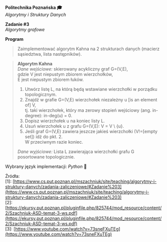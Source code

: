 **Politechnika Poznańska 🎓** \
*Algorytmy i Struktury Danych*

**Zadanie #3** \
*Algorytmy grafowe*

**Program**
> Zaimplementować algorytm Kahna na 2 strukturach danych (macierz sąsiedztwa, lista następników).

> **Algorytm Kahna** \
> *Dane wejściowe:* skierowany acykliczny graf G=(V,E), \
> gdzie V jest niepustym zbiorem wierzchołków, \
> E jest niepustym zbiorem łuków.
> 
> 1. Utwórz listę L, na którą będą wstawiane wierzchołki w porządku topologicznym.
> 2. Znajdź w grafie G=(V,E) wierzchołek niezależny u [is an element of] V, \
> tj. taki wierzchołek, który ma zerowy stopień wejściowy (ang. in-degree): in-deg(u) = 0.
> 3. Dopisz wierzchołek u na koniec listy L.
> 4. Usuń wierzchołek u z grafu G=(V,E): V = V \ {u}.
> 5. Jeśli graf G=(V,E) zawiera jeszcze jakieś wierzchołki (V!=[empty set]) idź do pkt. 2. \
> W przeciwnym razie koniec.
> 
> *Dane wyjściowe:* Lista L zawierająca wierzchołki grafu G posortowane topologicznie.

Wybrany język implementacji: *Python* 🐍

Źródła: \
[1]: [https://www.cs.put.poznan.pl/mszachniuk/site/teaching/algorytmy-i-struktury-danych/zadania-zaliczeniowe/#Zadanie%203](https://www.cs.put.poznan.pl/mszachniuk/site/teaching/algorytmy-i-struktury-danych/zadania-zaliczeniowe/#Zadanie%203) \
[2]: [https://ekursy.put.poznan.pl/pluginfile.php/825744/mod_resource/content/2/Szachniuk-ASD-temat-3-ws.pdf](https://ekursy.put.poznan.pl/pluginfile.php/825744/mod_resource/content/2/Szachniuk-ASD-temat-3-ws.pdf) \
[3]: [https://www.youtube.com/watch?v=73sneFXuTEg](https://www.youtube.com/watch?v=73sneFXuTEg)
